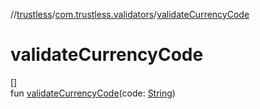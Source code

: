 //[trustless](../../index.md)/[com.trustless.validators](index.md)/[validateCurrencyCode](validate-currency-code.md)

# validateCurrencyCode

[]\
fun [validateCurrencyCode](validate-currency-code.md)(code: [String](https://kotlinlang.org/api/latest/jvm/stdlib/kotlin/-string/index.html))
